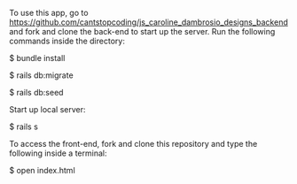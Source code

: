 To use this app, go to https://github.com/cantstopcoding/js_caroline_dambrosio_designs_backend and fork and clone the back-end to start up the server. Run the following commands inside the directory:

$ bundle install

$ rails db:migrate

$ rails db:seed

Start up local server:

$ rails s

To access the front-end, fork and clone this repository and type the following inside a terminal:

$ open index.html
